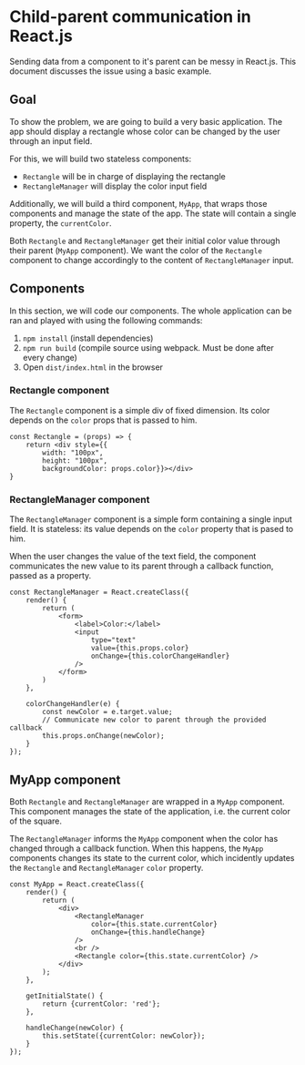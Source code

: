 # Child-parent communication in React.js

Sending data from a component to it's parent can be messy in React.js. This document discusses the issue using a basic example.

## Goal
To show the problem, we are going to build a very basic application. The app should display a rectangle whose color can be changed by the user through an input field.

For this, we will build two stateless components:
- `Rectangle` will be in charge of displaying the rectangle
- `RectangleManager` will display the color input field

Additionally, we will build a third component, `MyApp`, that wraps those components and manage the state of the app. The state will contain a single property, the `currentColor`.

Both `Rectangle` and `RectangleManager` get their initial color value through their parent (`MyApp` component). We want the color of the `Rectangle` component to change accordingly to the content of `RectangleManager` input.

## Components
In this section, we will code our components. The whole application can be ran and played with using the following commands:
1. `npm install` (install dependencies)
2. `npm run build` (compile source using webpack. Must be done after every change)
3. Open `dist/index.html` in the browser

### Rectangle component
The `Rectangle` component is a simple div of fixed dimension. Its color depends on the `color` props that is passed to him.

```JSX
const Rectangle = (props) => {
	return <div style={{
		width: "100px",
		height: "100px",
		backgroundColor: props.color}}></div>
}
```

### RectangleManager component
The `RectangleManager` component is a simple form containing a single input field. It is stateless: its value depends on the `color` property that is pased to him.

When the user changes the value of the text field, the component communicates the new value to its parent through a callback function, passed as a property.

```JSX
const RectangleManager = React.createClass({
	render() {
		return (
			<form>
				<label>Color:</label>
				<input
					type="text"
					value={this.props.color}
					onChange={this.colorChangeHandler}
				/>
			</form>
		)
	},

	colorChangeHandler(e) {
		const newColor = e.target.value;
		// Communicate new color to parent through the provided callback
		this.props.onChange(newColor);
	}
});
```

## MyApp component
Both `Rectangle` and `RectangleManager` are wrapped in a `MyApp` component. This component manages the state of the application, i.e. the current color of the square.

The `RectangleManager` informs the `MyApp` component when the color has changed through a callback function. When this happens, the `MyApp` components changes its state to the current color, which incidently updates the `Rectangle` and `RectangleManager` `color` property.

```JSX
const MyApp = React.createClass({
	render() {
		return (
			<div>
				<RectangleManager
					color={this.state.currentColor}
					onChange={this.handleChange}
				/>
				<br />
				<Rectangle color={this.state.currentColor} />
			</div>
		);
	},
	
	getInitialState() {
		return {currentColor: 'red'};
	},

	handleChange(newColor) {
		this.setState({currentColor: newColor});
	}
});

```
